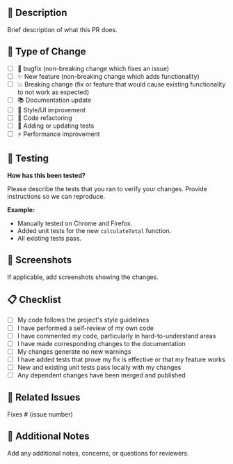 ## 🎯 Description

Brief description of what this PR does.

## 🔄 Type of Change

- [ ] 🐛 bugfix (non-breaking change which fixes an issue)
- [ ] ✨ New feature (non-breaking change which adds functionality)
- [ ] 💥 Breaking change (fix or feature that would cause existing functionality to not work as expected)
- [ ] 📚 Documentation update
- [ ] 🎨 Style/UI improvement
- [ ] 🔧 Code refactoring
- [ ] 🧪 Adding or updating tests
- [ ] ⚡ Performance improvement

## 🧪 Testing

**How has this been tested?**

Please describe the tests that you ran to verify your changes. Provide instructions so we can reproduce.

**Example:**

- Manually tested on Chrome and Firefox.
- Added unit tests for the new `calculateTotal` function.
- All existing tests pass.

## 📸 Screenshots

If applicable, add screenshots showing the changes.

## 📋 Checklist

- [ ] My code follows the project's style guidelines
- [ ] I have performed a self-review of my own code
- [ ] I have commented my code, particularly in hard-to-understand areas
- [ ] I have made corresponding changes to the documentation
- [ ] My changes generate no new warnings
- [ ] I have added tests that prove my fix is effective or that my feature works
- [ ] New and existing unit tests pass locally with my changes
- [ ] Any dependent changes have been merged and published

## 🔗 Related Issues

Fixes # (issue number)

## 💭 Additional Notes

Add any additional notes, concerns, or questions for reviewers.
